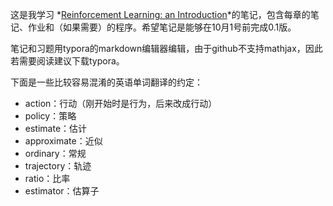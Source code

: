 这是我学习 *[Reinforcement Learning: an Introduction](http://www.incompleteideas.net/sutton/book/bookdraft2017june19.pdf)*的笔记，包含每章的笔记、作业和（如果需要）的程序。希望笔记是能够在10月1号前完成0.1版。

笔记和习题用typora的markdown编辑器编辑，由于github不支持mathjax，因此若需要阅读建议下载typora。



下面是一些比较容易混淆的英语单词翻译的约定：

- action：行动（刚开始时是行为，后来改成行动）
- policy：策略
- estimate：估计
- approximate：近似
- ordinary：常规
- trajectory：轨迹
- ratio：比率
- estimator：估算子

